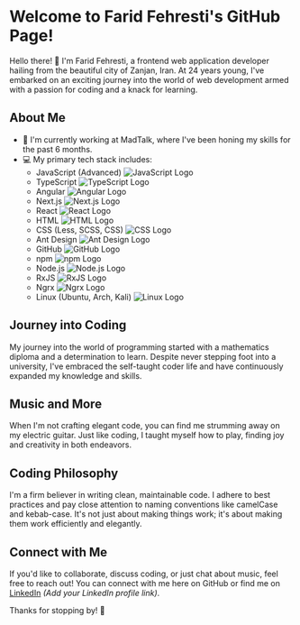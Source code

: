 # Welcome to Farid Fehresti's GitHub Page!

Hello there! 👋 I'm Farid Fehresti, a frontend web application developer hailing from the beautiful city of Zanjan, Iran. At 24 years young, I've embarked on an exciting journey into the world of web development armed with a passion for coding and a knack for learning.

## About Me

- 🔭 I'm currently working at MadTalk, where I've been honing my skills for the past 6 months.
- 💻 My primary tech stack includes:
  - JavaScript (Advanced) ![JavaScript Logo](https://img.icons8.com/color/48/000000/javascript.png)
  - TypeScript ![TypeScript Logo](https://img.icons8.com/color/48/000000/typescript.png)
  - Angular ![Angular Logo](https://img.icons8.com/color/48/000000/angularjs.png)
  - Next.js ![Next.js Logo](https://img.icons8.com/color/48/000000/next.png)
  - React ![React Logo](https://img.icons8.com/color/48/000000/react-native.png)
  - HTML ![HTML Logo](https://img.icons8.com/color/48/000000/html-5.png)
  - CSS (Less, SCSS, CSS) ![CSS Logo](https://img.icons8.com/color/48/000000/css3.png)
  - Ant Design ![Ant Design Logo](https://img.icons8.com/color/48/000000/ant-design.png)
  - GitHub ![GitHub Logo](https://img.icons8.com/fluent/48/000000/github.png)
  - npm ![npm Logo](https://img.icons8.com/color/48/000000/npm.png)
  - Node.js ![Node.js Logo](https://img.icons8.com/color/48/000000/nodejs.png)
  - RxJS ![RxJS Logo](https://rxjs.dev/assets/images/logos/Rx_Logo_S.png)
  - Ngrx ![Ngrx Logo](https://ngrx.io/generated/images/logo.png)
  - Linux (Ubuntu, Arch, Kali) ![Linux Logo](https://img.icons8.com/color/48/000000/linux.png)

## Journey into Coding

My journey into the world of programming started with a mathematics diploma and a determination to learn. Despite never stepping foot into a university, I've embraced the self-taught coder life and have continuously expanded my knowledge and skills.

## Music and More

When I'm not crafting elegant code, you can find me strumming away on my electric guitar. Just like coding, I taught myself how to play, finding joy and creativity in both endeavors.

## Coding Philosophy

I'm a firm believer in writing clean, maintainable code. I adhere to best practices and pay close attention to naming conventions like camelCase and kebab-case. It's not just about making things work; it's about making them work efficiently and elegantly.

## Connect with Me

If you'd like to collaborate, discuss coding, or just chat about music, feel free to reach out! You can connect with me here on GitHub or find me on [LinkedIn](#) *(Add your LinkedIn profile link)*.

Thanks for stopping by! 🚀
